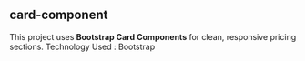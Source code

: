 ## card-component
This project uses **Bootstrap Card Components** for clean, responsive pricing sections.
Technology Used : Bootstrap 
